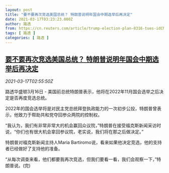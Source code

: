 ```yaml
---
layout: post
title: "要不要再次竞选美国总统？ 特朗普说明年国会中期选举后再决定"
date: 2021-03-17T03:23:23.000Z
author: 路透
from: https://cn.reuters.com/article/trump-election-plan-0316-tues-idCNKBS2B90B5
tags: [ 路透 ]
categories: [ 路透 ]
---
```

<!--1615951403000-->
[要不要再次竞选美国总统？ 特朗普说明年国会中期选举后再决定](https://cn.reuters.com/article/trump-election-plan-0316-tues-idCNKBS2B90B5)
------

<div>
<div><i>2021-03-17T02:55:50Z</i></div><p>路透华盛顿3月16日 - 美国前总统特朗普表示，他将在2022年11月国会选举之后决定是否再度竞选总统。</p><p>2022年的国会选举将是对民主党总统拜登执政能力的一次初步公投，特朗普曾表示，他致力于帮助共和党夺回参众两院的控制权。</p><p>“我认为，我们有非常非常大的机会赢回众议院，”特朗普在接受福克斯新闻采访时说，“你们也有很大机会拿回参议院，老实说，我们将在那之后做决定。”</p><p>特朗普对福克斯新闻主持人Maria Bartiromo说，看来如果他决定竞选，他的支持者已经做好了支持他的准备。</p><p>“从每次调查来看，他们都要我再次竞选，但我们要看一看，我们会观察一下，”特朗普说。(完)</p>
</div>

